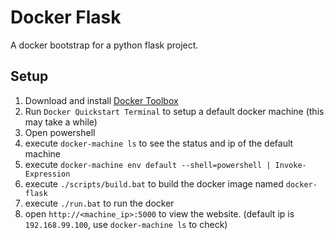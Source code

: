 # Docker Flask

A docker bootstrap for a python flask project.

## Setup

1. Download and install [Docker Toolbox](https://www.docker.com/toolbox)  
2. Run `Docker Quickstart Terminal` to setup a default docker machine (this may take a while)  
3. Open powershell  
4. execute `docker-machine ls` to see the status and ip of the default machine  
5. execute `docker-machine env default --shell=powershell | Invoke-Expression`  
6. execute `./scripts/build.bat` to build the docker image named `docker-flask`  
7. execute `./run.bat` to run the docker  
8. open `http://<machine_ip>:5000` to view the website. (default ip is `192.168.99.100`, use `docker-machine ls` to check)
